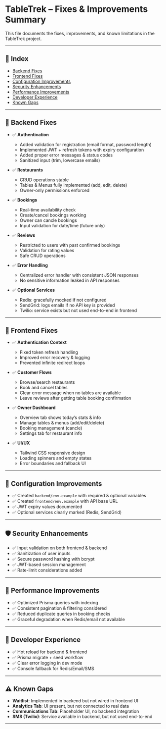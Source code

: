 # TableTrek – Fixes & Improvements Summary

This file documents the fixes, improvements, and known limitations in the TableTrek project.

---

## 📑 Index
- [Backend Fixes](#backend-fixes)
- [Frontend Fixes](#frontend-fixes)
- [Configuration Improvements](#configuration-improvements)
- [Security Enhancements](#security-enhancements)
- [Performance Improvements](#performance-improvements)
- [Developer Experience](#developer-experience)
- [Known Gaps](#known-gaps)

---

## 🔧 Backend Fixes
- ✅ **Authentication**
  - Added validation for registration (email format, password length)
  - Implemented JWT + refresh tokens with expiry configuration
  - Added proper error messages & status codes
  - Sanitized input (trim, lowercase emails)

- ✅ **Restaurants**
  - CRUD operations stable
  - Tables & Menus fully implemented (add, edit, delete)
  - Owner-only permissions enforced

- ✅ **Bookings**
  - Real-time availability check
  - Create/cancel bookings working
  - Owner can cancle bookings
  - Input validation for date/time (future only)

- ✅ **Reviews**
  - Restricted to users with past confirmed bookings
  - Validation for rating values
  - Safe CRUD operations

- ✅ **Error Handling**
  - Centralized error handler with consistent JSON responses
  - No sensitive information leaked in API responses

- ✅ **Optional Services**
  - Redis: gracefully mocked if not configured
  - SendGrid: logs emails if no API key is provided
  - Twilio: service exists but not used end-to-end in frontend

---

## 🎨 Frontend Fixes
- ✅ **Authentication Context**
  - Fixed token refresh handling
  - Improved error recovery & logging
  - Prevented infinite redirect loops

- ✅ **Customer Flows**
  - Browse/search restaurants
  - Book and cancel tables
  - Clear error message when no tables are available
  - Leave reviews after getting table booking confirmation 

- ✅ **Owner Dashboard**
  - Overview tab shows today’s stats & info
  - Manage tables & menus (add/edit/delete)
  - Booking management (cancle)
  - Settings tab for restaurant info

- ✅ **UI/UX**
  - Tailwind CSS responsive design
  - Loading spinners and empty states
  - Error boundaries and fallback UI

---

## 📁 Configuration Improvements
- ✅ Created `backend/env.example` with required & optional variables
- ✅ Created `frontend/env.example` with API base URL
- ✅ JWT expiry values documented
- ✅ Optional services clearly marked (Redis, SendGrid)

---

## 🛡️ Security Enhancements
- ✅ Input validation on both frontend & backend
- ✅ Sanitization of user inputs
- ✅ Secure password hashing with bcrypt
- ✅ JWT-based session management
- ✅ Rate-limit considerations added

---

## 🚀 Performance Improvements
- ✅ Optimized Prisma queries with indexing
- ✅ Consistent pagination & filtering considered
- ✅ Reduced duplicate queries in booking checks
- ✅ Graceful degradation when Redis/email not available

---

## 🔄 Developer Experience
- ✅ Hot reload for backend & frontend
- ✅ Prisma migrate + seed workflow
- ✅ Clear error logging in dev mode
- ✅ Console fallback for Redis/Email/SMS

---

## ⚠️ Known Gaps
- **Waitlist**: Implemented in backend but not wired in frontend UI
- **Analytics Tab**: UI present, but not connected to real data
- **Communications Tab**: Placeholder UI, no backend integration
- **SMS (Twilio)**: Service available in backend, but not used end-to-end

---
